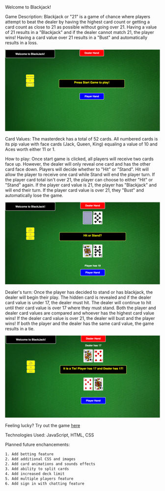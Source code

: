 Welcome to Blackjack!

Game Description:
Blackjack or "21" is a game of chance where players attempt to beat the dealer by having the highest card count or getting a card count as close to 21 as possible without going over 21. Having a value of 21 results in a "Blackjack" and if the dealer cannot match 21, the player wins! Having a card value over 21 results in a "Bust" and automatically results in a loss.

<img src="https://github.com/stylec0/Blackjack/blob/main/css/card-deck-css/images/Other/Blackjack%20Start%20Game.png">

Card Values:
The masterdeck has a total of 52 cards. All numbered cards is its pip value with face cards (Jack, Queen, King) equaling a value of 10 and Aces worth either 11 or 1. 

How to play:
Once start game is clicked, all players will receive two cards face up. However, the dealer will only reveal one card and has the other card face down. Players will decide whether to "Hit" or "Stand". Hit will allow the player to receive one card while Stand will end the player turn. If the player card total isn't over 21, the player can choose to either "Hit" or "Stand" again. If the player card value is 21, the player has "Blackjack" and will end their turn. If the player card value is over 21, they "Bust" and automatically lose the game. 

<img src="https://github.com/stylec0/Blackjack/blob/main/css/card-deck-css/images/Other/Screen%20Shot%202021-12-16%20at%209.38.43%20PM.png">

Dealer's turn:
Once the player has decided to stand or has blackjack, the dealer will begin their play. The hidden card is revealed and if the dealer card value is under 17, the dealer must hit. The dealer will continue to hit until their card value is over 17 where they must stand. Both the player and dealer card values are compared and whoever has the highest card value wins! If the dealer card value is over 21, the dealer will bust and the player wins! If both the player and the dealer has the same card value, the game results in a tie. 

<img src="https://github.com/stylec0/Blackjack/blob/main/css/card-deck-css/images/Other/Screen%20Shot%202021-12-16%20at%209.39.09%20PM.png">

Feeling lucky? Try out the game [here](https://stylec0.github.io/Blackjack/)

Technologies Used: JavaScript, HTML, CSS

Planned future enchancements: 

    1. Add betting feature
    2. Add additional CSS and images
    2. Add card animations and sounds effects
    3. Add ability to split cards
    4. Add increased deck limit
    5. Add multiple players feature
    6. Add sign in with chatting feature